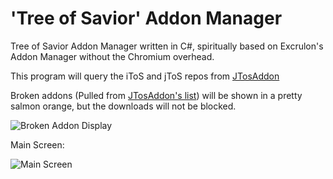 # 'Tree of Savior' Addon Manager

Tree of Savior Addon Manager written in C#, spiritually based on Excrulon's Addon Manager without the Chromium overhead.

This program will query the iToS and jToS repos from [JTosAddon](https://github.com/JTosAddon/Addons)

Broken addons (Pulled from [JTosAddon's list](https://github.com/JTosAddon/Addons/blob/master/broken-addons.json)) will be shown in a pretty salmon orange, but the downloads will not be blocked.

![Broken Addon Display](http://www.badass.org/tos/brokenAddon.png)


Main Screen:

![Main Screen](http://www.badass.org/tos/ToS1.0.3MS.png)
